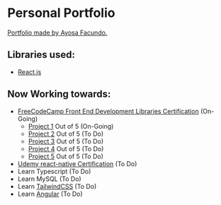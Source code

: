 # Personal Portfolio

[Portfolio made by Ayosa Facundo.](https://facundo-ayosa.github.io/portfolio)

## Libraries used:

 * [React.js](https://github.com/facebook/create-react-app)

## Now Working towards:

 * [FreeCodeCamp Front End Development Libraries Certification](https://www.freecodecamp.org/learn/front-end-development-libraries/) (On-Going)  
    * [Project 1](https://github.com/Facundo-Ayosa/RandomQuoteMachine) Out of 5 (On-Going)
    * [Project 2](https://codepen.io/freeCodeCamp/full/GrZVVO) Out of 5 (To Do)
    * [Project 3](https://codepen.io/freeCodeCamp/full/MJyNMd) Out of 5 (To Do)
    * [Project 4](https://codepen.io/freeCodeCamp/full/wgGVVX) Out of 5 (To Do)
    * [Project 5](https://codepen.io/freeCodeCamp/full/XpKrrW) Out of 5 (To Do)
 * [Udemy react-native Certification](https://www.udemy.com/course/react-native-sin-fronteras/) (To Do)  
 * Learn Typescript (To Do)  
 * Learn MySQL (To Do)  
 * Learn [TailwindCSS](https://tailwindcss.com/) (To Do)  
 * Learn [Angular](https://angular.io/) (To Do)  